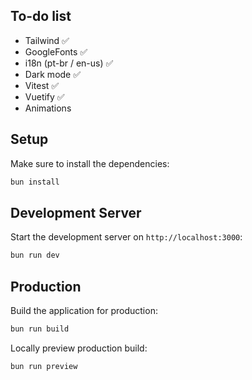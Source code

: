 ## To-do list
 - Tailwind ✅
 - GoogleFonts ✅
 - i18n (pt-br / en-us) ✅
 - Dark mode ✅
 - Vitest ✅
 - Vuetify ✅
 - Animations

## Setup

Make sure to install the dependencies:

```bash
bun install
```

## Development Server

Start the development server on `http://localhost:3000`:

```bash
bun run dev
```

## Production

Build the application for production:

```bash
bun run build
```

Locally preview production build:

```bash
bun run preview
```

